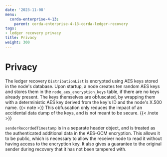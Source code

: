 ```yaml
---
date: '2023-11-08'
menu:
  corda-enterprise-4-13:
    parent: corda-enterprise-4-13-corda-ledger-recovery
tags:
- ledger recovery privacy
title: Privacy
weight: 300
---
```


# Privacy

The ledger recovery `DistributionList` is encrypted using AES keys stored in the node's database.
Upon startup, a node creates ten random AES keys and stores them in the `node_aes_encryption_keys` table, if there are no keys already present.
The keys themselves are obfuscated, by wrapping them with a deterministic AES key derived from the key's ID and the node's X.500 name.
{{< note >}}
This obfuscation only reduces the impact of an accidental data dump of the keys, and is not meant to be secure.
{{< /note >}}

`senderRecordedTimestamp` is in a separate header object, and is treated as the authenticated additional
data in the AES-GCM encryption. This allows it to be public, which is necessary to allow the receiver node to read it
without having access to the encryption key. It also gives a guarantee to the original sender during recovery that it has not been tampered with.
